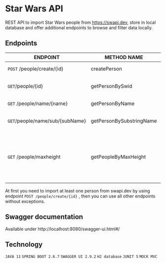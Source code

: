 # Star Wars API

REST API to import Star Wars people from https://swapi.dev, store in local database and offer additional endpoints to browse and filter data locally.

## Endpoints

| ENDPOINT | METHOD NAME | DESCRIPTION  |
|----|---| --- |
| `POST` /people/create/{id} | createPerson  | import person from swapi.dev by ID |
| `GET`/people/{id} | getPersonBySwid  | read person from local DB by Star Wars ID |
| `GET` /people/name/{name} | getPersonByName  |  read person from local DB by name |
| `GET`/people/name/sub/{subName} | getPersonBySubstringName | read people from local DB that names fit to substring name |
| `GET` /people/maxheight | getPeopleByMaxHeight | read people from local DB that filter by height lower than max height parameter in application.properties (predefined value = 200) |

At first you need to import at least one person from swapi.dev by using endpoint `POST /people/create/{id}` , then you can use all other endpoints without exceptions.

## Swagger documentation

Available under http://localhost:8080/swagger-ui.html#/

## Technology

`JAVA 11` `SPRING BOOT 2.6.7` `SWAGGER UI 2.9.2` `H2 database` `JUNIT 5` `MOCK MVC`